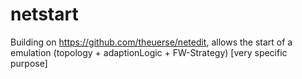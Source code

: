 # netstart
Building on https://github.com/theuerse/netedit, allows the start of a emulation (topology + adaptionLogic + FW-Strategy) [very specific purpose]

